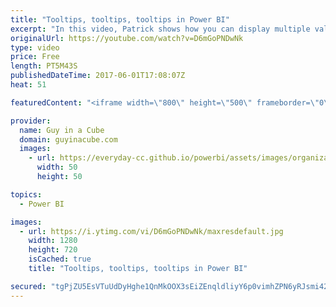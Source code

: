 ```yaml
---
title: "Tooltips, tooltips, tooltips in Power BI"
excerpt: "In this video, Patrick shows how you can display multiple values within a tooltip for a visual. He walks through the DAX measure and also shows some pitfalls to look out for when it comes to filter context.  Go here for the sample DAX statement: https://guyinacube.com/2017/06/tooltips-tooltips-tooltips-power-bi/"
originalUrl: https://youtube.com/watch?v=D6mGoPNDwNk
type: video
price: Free
length: PT5M43S
publishedDateTime: 2017-06-01T17:08:07Z
heat: 51

featuredContent: "<iframe width=\"800\" height=\"500\" frameborder=\"0\" src=\"https://www.youtube.com/embed/D6mGoPNDwNk\" allow=\"accelerometer; autoplay; encrypted-media; gyroscope; picture-in-picture\" allowfullscreen></iframe>"

provider:
  name: Guy in a Cube
  domain: guyinacube.com
  images:
    - url: https://everyday-cc.github.io/powerbi/assets/images/organizations/guyinacube.com-50x50.jpg
      width: 50
      height: 50

topics:
  - Power BI

images:
  - url: https://i.ytimg.com/vi/D6mGoPNDwNk/maxresdefault.jpg
    width: 1280
    height: 720
    isCached: true
    title: "Tooltips, tooltips, tooltips in Power BI"

secured: "tgPjZU5EsVTuUdDyHghe1QnMkOOX3sEiZEnqldliyY6p0vimhZPN6yRJsmi42r5106SjBC/c2E7gmfSslrbirTLja+/OIDrko++dc68ys64crzr3oPpduVm5x6kVLh6AajZKz64YOwM3HNgPHEz7Xv6xFKXLP+n1FN648jBiYIWYtRBumiONFvSI93c43TPAg6664VL3rMi36ObAZj6hzE5xKgl6jI2Esv1H5YczUXA5Vo8cI28NGWWVMa2wil6q8NFAyGcRrGHIsYhG5sB1+l3Lju4xObVslhN1ph1BMxCyXoFOhTc3vIEeCtDy+pfSVQ0usRnSGIFqbGOyS2peTnkfm+Vsfw5aB+eGfkXG2bn4+F3RzH7SL7aJ/BRlz2hzmALcRtDXMhCudS0VxOvXtnfRwxgEAgZ3I0SPovDhQAw=;eQ5nxoQarvvFL1G1+idHvA=="
---
```



